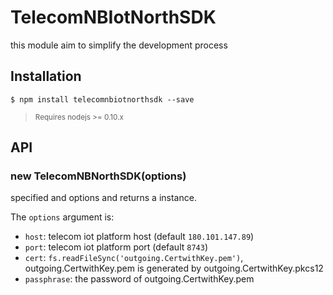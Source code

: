 # TelecomNBIotNorthSDK

this module aim to simplify the development process

## Installation

```
$ npm install telecomnbiotnorthsdk --save
```

> <sub>Requires nodejs >= 0.10.x</sub>

## API

<a name="connect"></a>
### new TelecomNBNorthSDK(options)
specified and options and returns a instance.

The `options` argument is:

  * `host`: telecom iot platform host (default `180.101.147.89`)
  * `port`: telecom iot platform port (default `8743`)
  * `cert`: `fs.readFileSync('outgoing.CertwithKey.pem')`, outgoing.CertwithKey.pem
            is generated by outgoing.CertwithKey.pkcs12
  * `passphrase`: the password of outgoing.CertwithKey.pem

